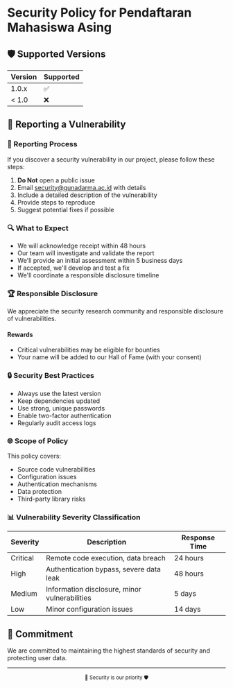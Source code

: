 # Security Policy for Pendaftaran Mahasiswa Asing

## 🛡 Supported Versions

| Version | Supported          |
| ------- | ------------------ |
| 1.0.x   | :white_check_mark: |
| < 1.0   | :x:                |

## 🚨 Reporting a Vulnerability

### 📧 Reporting Process

If you discover a security vulnerability in our project, please follow these steps:

1. **Do Not** open a public issue
2. Email security@gunadarma.ac.id with details
3. Include a detailed description of the vulnerability
4. Provide steps to reproduce
5. Suggest potential fixes if possible

### 🔍 What to Expect

- We will acknowledge receipt within 48 hours
- Our team will investigate and validate the report
- We'll provide an initial assessment within 5 business days
- If accepted, we'll develop and test a fix
- We'll coordinate a responsible disclosure timeline

### 🏆 Responsible Disclosure

We appreciate the security research community and responsible disclosure of vulnerabilities.

#### Rewards

- Critical vulnerabilities may be eligible for bounties
- Your name will be added to our Hall of Fame (with your consent)

### 🔒 Security Best Practices

- Always use the latest version
- Keep dependencies updated
- Use strong, unique passwords
- Enable two-factor authentication
- Regularly audit access logs

### 🌐 Scope of Policy

This policy covers:

- Source code vulnerabilities
- Configuration issues
- Authentication mechanisms
- Data protection
- Third-party library risks

### 📊 Vulnerability Severity Classification

| Severity | Description                                   | Response Time |
| -------- | --------------------------------------------- | ------------- |
| Critical | Remote code execution, data breach            | 24 hours      |
| High     | Authentication bypass, severe data leak       | 48 hours      |
| Medium   | Information disclosure, minor vulnerabilities | 5 days        |
| Low      | Minor configuration issues                    | 14 days       |

## 🤝 Commitment

We are committed to maintaining the highest standards of security and protecting user data.

---

<div align="center">
    <sub>🔐 Security is our priority 🛡️</sub>
</div>
